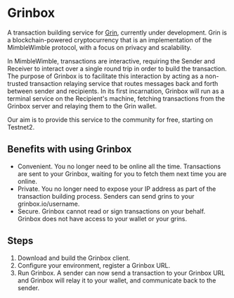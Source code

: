 # Grinbox
A transaction building service for [Grin](https://grin-tech.org), currently under development.
Grin is a blockchain-powered cryptocurrency that is an implementation of the MimbleWimble protocol, with a focus on privacy and scalability.

In MimbleWimble, transactions are interactive, requiring the Sender and Receiver to interact over a single round trip in order to build the transaction. The purpose of Grinbox is to facilitate this interaction by acting as a non-trusted transaction relaying service that routes messages back and forth between sender and recipients. In its first incarnation, Grinbox will run as a terminal service on the Recipient's machine, fetching transactions from the Grinbox server and relaying them to the Grin wallet.

Our aim is to provide this service to the community for free, starting on Testnet2.

## Benefits with using Grinbox
- Convenient. You no longer need to be online all the time. Transactions are sent to your Grinbox, waiting for you to fetch them next time you are online.
- Private. You no longer need to expose your IP address as part of the transaction building process. Senders can send grins to your grinbox.io/username. 
- Secure. Grinbox cannot read or sign transactions on your behalf. Grinbox does not have access to your wallet or your grins. 

## Steps
1. Download and build the Grinbox client.
2. Configure your environment, register a Grinbox URL.
3. Run Grinbox. A sender can now send a transaction to your Grinbox URL and Grinbox will relay it to your wallet, and communicate back to the sender.
